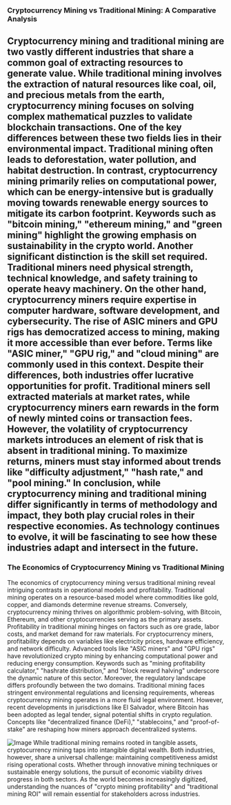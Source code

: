 ### Cryptocurrency Mining vs Traditional Mining: A Comparative Analysis
Cryptocurrency mining and traditional mining are two vastly different industries that share a common goal of extracting resources to generate value. While traditional mining involves the extraction of natural resources like coal, oil, and precious metals from the earth, cryptocurrency mining focuses on solving complex mathematical puzzles to validate blockchain transactions.
One of the key differences between these two fields lies in their environmental impact. Traditional mining often leads to deforestation, water pollution, and habitat destruction. In contrast, cryptocurrency mining primarily relies on computational power, which can be energy-intensive but is gradually moving towards renewable energy sources to mitigate its carbon footprint. Keywords such as "bitcoin mining," "ethereum mining," and "green mining" highlight the growing emphasis on sustainability in the crypto world.
Another significant distinction is the skill set required. Traditional miners need physical strength, technical knowledge, and safety training to operate heavy machinery. On the other hand, cryptocurrency miners require expertise in computer hardware, software development, and cybersecurity. The rise of ASIC miners and GPU rigs has democratized access to mining, making it more accessible than ever before. Terms like "ASIC miner," "GPU rig," and "cloud mining" are commonly used in this context.
Despite their differences, both industries offer lucrative opportunities for profit. Traditional miners sell extracted materials at market rates, while cryptocurrency miners earn rewards in the form of newly minted coins or transaction fees. However, the volatility of cryptocurrency markets introduces an element of risk that is absent in traditional mining. To maximize returns, miners must stay informed about trends like "difficulty adjustment," "hash rate," and "pool mining."
In conclusion, while cryptocurrency mining and traditional mining differ significantly in terms of methodology and impact, they both play crucial roles in their respective economies. As technology continues to evolve, it will be fascinating to see how these industries adapt and intersect in the future.
---
### The Economics of Cryptocurrency Mining vs Traditional Mining
The economics of cryptocurrency mining versus traditional mining reveal intriguing contrasts in operational models and profitability. Traditional mining operates on a resource-based model where commodities like gold, copper, and diamonds determine revenue streams. Conversely, cryptocurrency mining thrives on algorithmic problem-solving, with Bitcoin, Ethereum, and other cryptocurrencies serving as the primary assets.
Profitability in traditional mining hinges on factors such as ore grade, labor costs, and market demand for raw materials. For cryptocurrency miners, profitability depends on variables like electricity prices, hardware efficiency, and network difficulty. Advanced tools like "ASIC miners" and "GPU rigs" have revolutionized crypto mining by enhancing computational power and reducing energy consumption. Keywords such as "mining profitability calculator," "hashrate distribution," and "block reward halving" underscore the dynamic nature of this sector.
Moreover, the regulatory landscape differs profoundly between the two domains. Traditional mining faces stringent environmental regulations and licensing requirements, whereas cryptocurrency mining operates in a more fluid legal environment. However, recent developments in jurisdictions like El Salvador, where Bitcoin has been adopted as legal tender, signal potential shifts in crypto regulation. Concepts like "decentralized finance (DeFi)," "stablecoins," and "proof-of-stake" are reshaping how miners approach decentralized systems.

![Image](https://github.com/user-attachments/assets/4a25d116-2220-4385-b08e-f287af8fcbc4)
While traditional mining remains rooted in tangible assets, cryptocurrency mining taps into intangible digital wealth. Both industries, however, share a universal challenge: maintaining competitiveness amidst rising operational costs. Whether through innovative mining techniques or sustainable energy solutions, the pursuit of economic viability drives progress in both sectors. As the world becomes increasingly digitized, understanding the nuances of "crypto mining profitability" and "traditional mining ROI" will remain essential for stakeholders across industries.
